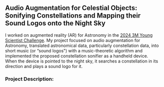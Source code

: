 ## Audio Augmentation for Celestial Objects: Sonifying Constellations and Mapping their Sound Logos onto the Night Sky

I worked on augmented reality (AR) for Astronomy in the [2024 3M Young Scientist Challenge](https://youngscientistlab.com/). My project focused on audio augmentation for Astronomy, translated astronomical data, particularly constellation data, into short music (or “sound logos") with a music-theoretic algorithm  and implemented the proposed constellation sonifier as a handheld device. When the device is pointed to the night sky, it searches a constellation in its direction and plays a sound logo for it. 

### Project Description:



